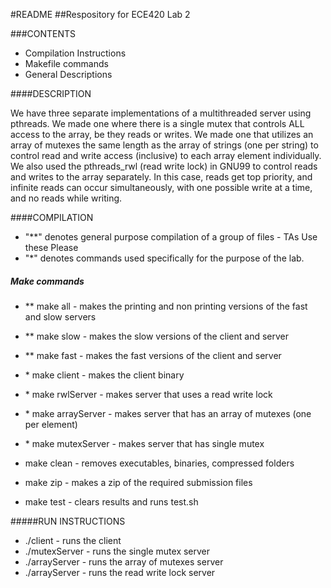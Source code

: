 #README
##Respository for ECE420 Lab 2

###CONTENTS
* Compilation Instructions
* Makefile commands
* General Descriptions

####DESCRIPTION

We have three separate implementations of a multithreaded server using pthreads. We made one where
there is a single mutex that controls ALL access to the array, be they reads or writes. We made one
that utilizes an array of mutexes the same length as the array of strings (one per string) to control 
read and write access (inclusive) to each array element individually. We also used the pthreads_rwl (read write lock)
in GNU99 to control reads and writes to the array separately. In this case, reads get top priority, and infinite reads 
can occur simultaneously, with one possible write at a time, and no reads while writing.

####COMPILATION
* "**" denotes general purpose compilation of a group of files - TAs Use these Please
* "*" denotes commands used specifically for the purpose of the lab.

##### Make commands 
- ** make all - makes the printing and non printing versions of the fast and slow servers
- ** make slow - makes the slow versions of the client and server
- ** make fast - makes the fast versions of the client and server

- \* make client - makes the client binary
- \* make rwlServer - makes server that uses a read write lock
- \* make arrayServer - makes server that has an array of mutexes (one per element)
- \* make mutexServer - makes server that has single mutex

- make clean - removes executables, binaries, compressed folders
- make zip - makes a zip of the required submission files
- make test - clears results and runs test.sh

#####RUN INSTRUCTIONS
- ./client <port> <arraySize> - runs the client
- ./mutexServer <port> <arraySize> - runs the single mutex server
- ./arrayServer <port> <arraySize> - runs the array of mutexes server
- ./arrayServer <port> <arraySize> - runs the read write lock server
